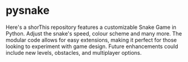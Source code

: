 # pysnake
Here's a shorThis repository features a customizable Snake Game in Python. Adjust the snake's speed, colour scheme and many more. The modular code allows for easy extensions, making it perfect for those looking to experiment with game design. Future enhancements could include new levels, obstacles, and multiplayer options. 
